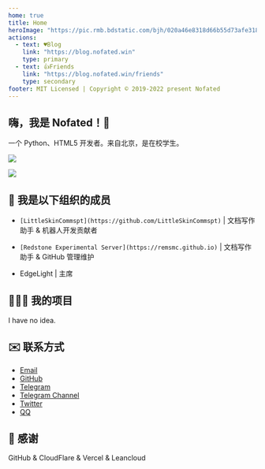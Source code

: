 ```yaml
---
home: true
title: Home
heroImage: "https://pic.rmb.bdstatic.com/bjh/020a46e8318d66b55d73afe31805d653.jpeg"
actions:
  - text: ♥️Blog
    link: "https://blog.nofated.win"
    type: primary
  - text: 👍Friends
    link: "https://blog.nofated.win/friends"
    type: secondary
footer: MIT Licensed | Copyright © 2019-2022 present Nofated
---
```


## 嗨，我是 Nofated！👋

一个 Python、HTML5 开发者。来自北京，是在校学生。

![](https://img.shields.io/website?down_message=Offline&label=blog.nofated.win&style=for-the-badge&up_message=Online&url=https://blog.nofated.win)

![](https://img.shields.io/badge/EMAIL-nofated095@outlook.com-informational?style=for-the-badge)

## 🏢 我是以下组织的成员

- `[LittleSkinCommspt](https://github.com/LittleSkinCommspt)` | 文档写作助手 & 机器人开发贡献者

- `[Redstone Experimental Server](https://remsmc.github.io)` | 文档写作助手 & GitHub 管理维护

- EdgeLight | 主席

## 🧑🏻‍💻 我的项目

I have no idea.

## ✉️ 联系方式

- [Email](mailto:nofated095@outlook.com)
- [GitHub](https://github.com/Nofated095)
- [Telegram](https://t.me/Nofated)
 - [Telegram Channel](https://t.me/nof095)
- [Twitter](https://twitter.com/nofated095)
- [QQ](https://qm.qq.com/cgi-bin/qm/qr?k=E6GfcgEdEUN6Hv14D24W_GQlGdAATQ0F&noverify=0)

## 🎉 感谢

GitHub & CloudFlare & Vercel & Leancloud
